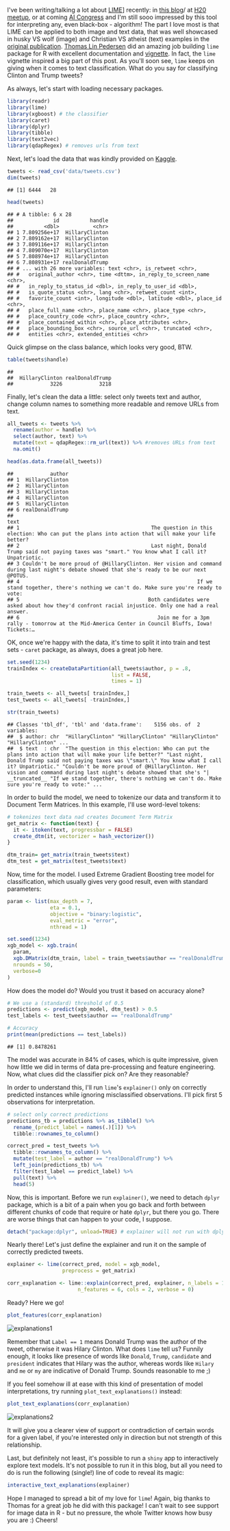 I've been writing/talking a lot about [LIME](https://www.oreilly.com/learning/introduction-to-local-interpretable-model-agnostic-explanations-lime)\] recently: in [this blog](https://kkulma.github.io/2017-11-07-automated_machine_learning_in_cancer_detection/)/ at [H20 meetup](https://www.youtube.com/watch?v=CY3t11vuuOM), or at coming [AI Congress](https://theaicongress.com/) and I'm still sooo impressed by this tool for interpreting any, even black-box - algorithm! The part I love most is that LIME can be applied to both image and text data, that was well showcased in husky VS wolf (image) and Christian VS atheist (text) examples in the [original publication](https://arxiv.org/abs/1602.04938). [Thomas Lin Pedersen](https://twitter.com/thomasp85) did an amazing job building `lime` package for R with excellent documentation and [vignette](https://cran.r-project.org/web/packages/lime/vignettes/Understanding_lime.html). In fact, the `lime` vignette inspired a big part of this post. As you'll soon see, `lime` keeps on giving when it comes to text classification. What do you say for classifying Clinton and Trump tweets?

As always, let's start with loading necessary packages.

``` r
library(readr)
library(lime)
library(xgboost) # the classifier
library(caret)
library(dplyr)
library(tibble)
library(text2vec) 
library(qdapRegex) # removes urls from text
```

Next, let's load the data that was kindly provided on [Kaggle](https://www.kaggle.com/benhamner/clinton-trump-tweets).

``` r
tweets <- read_csv('data/tweets.csv')
dim(tweets)
```

    ## [1] 6444   28

``` r
head(tweets)
```

    ## # A tibble: 6 x 28
    ##             id          handle
    ##          <dbl>           <chr>
    ## 1 7.809256e+17  HillaryClinton
    ## 2 7.809162e+17  HillaryClinton
    ## 3 7.809116e+17  HillaryClinton
    ## 4 7.809070e+17  HillaryClinton
    ## 5 7.808974e+17  HillaryClinton
    ## 6 7.808931e+17 realDonaldTrump
    ## # ... with 26 more variables: text <chr>, is_retweet <chr>,
    ## #   original_author <chr>, time <dttm>, in_reply_to_screen_name <chr>,
    ## #   in_reply_to_status_id <dbl>, in_reply_to_user_id <dbl>,
    ## #   is_quote_status <chr>, lang <chr>, retweet_count <int>,
    ## #   favorite_count <int>, longitude <dbl>, latitude <dbl>, place_id <chr>,
    ## #   place_full_name <chr>, place_name <chr>, place_type <chr>,
    ## #   place_country_code <chr>, place_country <chr>,
    ## #   place_contained_within <chr>, place_attributes <chr>,
    ## #   place_bounding_box <chr>, source_url <chr>, truncated <chr>,
    ## #   entities <chr>, extended_entities <chr>

Quick glimpse on the class balance, which looks very good, BTW.

``` r
table(tweets$handle)
```

    ## 
    ##  HillaryClinton realDonaldTrump 
    ##            3226            3218

Finally, let's clean the data a little: select only tweets text and author, change column names to something more readable and remove URLs from text.

``` r
all_tweets <- tweets %>% 
  rename(author = handle) %>% 
  select(author, text) %>% 
  mutate(text = qdapRegex::rm_url(text)) %>% #removes URLs from text
  na.omit()

head(as.data.frame(all_tweets))
```

    ##            author
    ## 1  HillaryClinton
    ## 2  HillaryClinton
    ## 3  HillaryClinton
    ## 4  HillaryClinton
    ## 5  HillaryClinton
    ## 6 realDonaldTrump
    ##                                                                                                                                          text
    ## 1                                           The question in this election: Who can put the plans into action that will make your life better?
    ## 2                                           Last night, Donald Trump said not paying taxes was "smart." You know what I call it? Unpatriotic.
    ## 3 Couldn't be more proud of @HillaryClinton. Her vision and command during last night's debate showed that she's ready to be our next @POTUS.
    ## 4                                                          If we stand together, there's nothing we can't do. Make sure you're ready to vote:
    ## 5                                          Both candidates were asked about how they'd confront racial injustice. Only one had a real answer.
    ## 6                                             Join me for a 3pm rally - tomorrow at the Mid-America Center in Council Bluffs, Iowa! Tickets:…

OK, once we're happy with the data, it's time to split it into train and test sets - `caret` package, as always, does a great job here.

``` r
set.seed(1234)
trainIndex <- createDataPartition(all_tweets$author, p = .8, 
                                  list = FALSE, 
                                  times = 1)

train_tweets <- all_tweets[ trainIndex,]
test_tweets <- all_tweets[ -trainIndex,]

str(train_tweets)
```

    ## Classes 'tbl_df', 'tbl' and 'data.frame':    5156 obs. of  2 variables:
    ##  $ author: chr  "HillaryClinton" "HillaryClinton" "HillaryClinton" "HillaryClinton" ...
    ##  $ text  : chr  "The question in this election: Who can put the plans into action that will make your life better?" "Last night, Donald Trump said not paying taxes was \"smart.\" You know what I call it? Unpatriotic." "Couldn't be more proud of @HillaryClinton. Her vision and command during last night's debate showed that she's "| __truncated__ "If we stand together, there's nothing we can't do. Make sure you're ready to vote:" ...

In order to build the model, we need to tokenize our data and transform it to Document Term Matrices. In this example, I'll use word-level tokens:

``` r
# tokenizes text data nad creates Document Term Matrix
get_matrix <- function(text) {
  it <- itoken(text, progressbar = FALSE)
  create_dtm(it, vectorizer = hash_vectorizer())
}

dtm_train= get_matrix(train_tweets$text)
dtm_test = get_matrix(test_tweets$text)
```

Now, time for the model. I used Extreme Gradient Boosting tree model for classification, which usually gives very good result, even with standard parameters:

``` r
param <- list(max_depth = 7, 
              eta = 0.1, 
              objective = "binary:logistic", 
              eval_metric = "error", 
              nthread = 1)

set.seed(1234)
xgb_model <- xgb.train(
  param, 
  xgb.DMatrix(dtm_train, label = train_tweets$author == "realDonaldTrump"),
  nrounds = 50,
  verbose=0
)
```

How does the model do? Would you trust it based on accuracy alone?

``` r
# We use a (standard) threshold of 0.5
predictions <- predict(xgb_model, dtm_test) > 0.5
test_labels <- test_tweets$author == "realDonaldTrump"

# Accuracy
print(mean(predictions == test_labels))
```

    ## [1] 0.8478261

The model was accurate in 84% of cases, which is quite impressive, given how little we did in terms of data pre-processing and feature engineering. Now, what clues did the classifier pick on? Are they reasonable?

In order to understand this, I'll run `lime`'s `explainer()` only on correctly predicted instances while ignoring misclassified observations. I'll pick first 5 observations for interpretation.

``` r
# select only correct predictions
predictions_tb = predictions %>% as_tibble() %>% 
  rename_(predict_label = names(.)[1]) %>%
  tibble::rownames_to_column()

correct_pred = test_tweets %>%
  tibble::rownames_to_column() %>% 
  mutate(test_label = author == "realDonaldTrump") %>%
  left_join(predictions_tb) %>%
  filter(test_label == predict_label) %>% 
  pull(text) %>% 
  head(5)
```

Now, this is important. Before we run `explainer()`, we need to detach `dplyr` package, which is a bit of a pain when you go back and forth between different chunks of code that require or hate `dplyr`, but there you go. There are worse things that can happen to your code, I suppose.

``` r
detach("package:dplyr", unload=TRUE) # explainer will not run with dplyr in the workspace
```

Nearly there! Let's just define the explainer and run it on the sample of correctly predicted tweets.

``` r
explainer <- lime(correct_pred, model = xgb_model, 
                  preprocess = get_matrix)

corr_explanation <- lime::explain(correct_pred, explainer, n_labels = 1, 
                       n_features = 6, cols = 2, verbose = 0)
```

Ready? Here we go!

``` r
plot_features(corr_explanation)
```

![explanations1](/img/2018-01-26-Trump-VS-Clinton-Interpretable-Text-Classifier_files/figure-markdown_github/features-1.png)

Remember that `Label == 1` means Donald Trump was the author of the tweet, otherwise it was Hilary Clinton. What does `lime` tell us? Funnily enough, it looks like presence of words like `Donald`, `Trump`, `candidate` and `president` indicates that Hilary was the author, whereas words like `Hilary` and `me` or `my` are indicative of Donald Trump. Sounds reasonable to me ;)

If you feel somehow ill at ease with this kind of presentation of model interpretations, try running `plot_text_explanations()` instead:

``` r
plot_text_explanations(corr_explanation)
```

![explanations2](/img/2018-01-26-Trump-VS-Clinton-Interpretable-Text-Classifier_files/figure-markdown_github/features-2.png)

It will give you a clearer view of support or contradiction of certain words for a given label, if you're interested only in direction but not strength of this relationship.

Last, but definitely not least, it's possible to run a `shiny` app to interactively explore text models. It's not possible to run it in this blog, but all you need to do is run the following (single!) line of code to reveal its magic:

``` r
interactive_text_explanations(explainer)
```

Hope I managed to spread a bit of my love for `lime`! Again, big thanks to Thomas for a great job he did with this package! I can't wait to see support for image data in R - but no pressure, the whole Twitter knows how busy you are :) Cheers!
